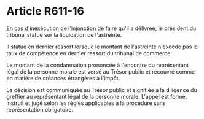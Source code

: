 # Article R611-16

En cas d'inexécution de l'injonction de faire qu'il a délivrée, le président du tribunal statue sur la liquidation de l'astreinte.

Il statue en dernier ressort lorsque le montant de l'astreinte n'excède pas le taux de compétence en dernier ressort du tribunal de commerce.

Le montant de la condamnation prononcée à l'encontre du représentant légal de la personne morale est versé au Trésor public et recouvré comme en matière de créances étrangères à l'impôt.

La décision est communiquée au Trésor public et signifiée à la diligence du greffier au représentant légal de la personne morale. L'appel est formé, instruit et jugé selon les règles applicables à la procédure sans représentation obligatoire.
